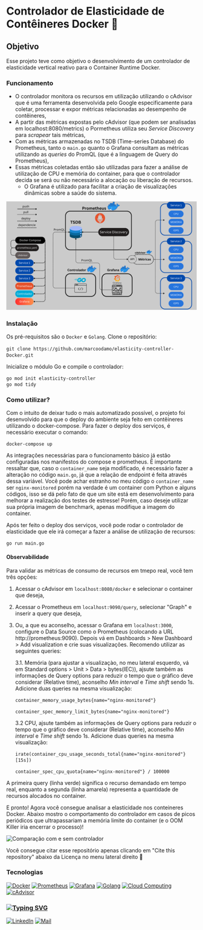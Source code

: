 # Controlador de Elasticidade de Contêineres Docker 🐳

## Objetivo

Esse projeto teve como objetivo o desenvolvimento de um controlador de elasticidade vertical reativo para o Container Runtime Docker. 

### Funcionamento

- O controlador monitora os recursos em utilização utilizando o cAdvisor que é uma ferramenta desenvolvida pelo Google especificamente para coletar, processar e expor métricas relacionadas ao desempenho de contêineres,
- A partir das métricas expostas pelo cAdvisor (que podem ser analisadas em localhost:8080/metrics) o Pormetheus utiliza seu _Service Discovery_ para _scrapear_ tais métricas,
- Com as métricas armazenadas no TSDB (Time-series Database) do Prometheus, tanto o `main.go` quanto o Grafana consultam as métricas utilizando as _queries_ do PromQL (que é a linguagem de Query do Prometheus),
- Essas métricas coletadas então são utilizadas para fazer a análise de utilização de CPU e memória do container, para que o controlador decida se será ou não necessário a alocação ou liberação de recursos.
  - O Grafana é utilizado para facilitar a criação de visualizações dinâmicas sobre a saúde do sistema.

![Arquitetura do Projeto](TESTES/Arquitetura_Controlador.png)

### Instalação

Os pré-requisitos são o `Docker` e `Golang`. Clone o repositório:

```git clone https://github.com/marcoodamo/elasticity-controller-Docker.git```

Inicialize o módulo Go e compile o controlador:
```
go mod init elasticity-controller
go mod tidy
```

### Como utilizar?

Com o intuito de deixar tudo o mais automatizado possível, o projeto foi desenvolvido para que o deploy do ambiente seja feito em contêineres utilizando o docker-compose. Para fazer o deploy dos serviços, é necessário executar o comando:

```
docker-compose up
```

As integrações necessárias para o funcionamento básico já estão configuradas nos manifestos do compose e prometheus. É importante ressaltar que, caso o `container_name` seja modificado, é necessário fazer a alteração no código `main.go`, já que a relação de endpoint é feita através dessa variável. Você pode achar estranho no meu código o `container_name` ser `nginx-monitored` porém na verdade é um container com Python e alguns códigos, isso se dá pelo fato de que um site está em desenvolvimento para melhorar a realização dos testes de estresse! Porém, caso deseje utilizar sua própria imagem de benchmark, apenas modifique a imagem do container.

Após ter feito o deploy dos serviços, você pode rodar o controlador de elasticidade que ele irá começar a fazer a análise de utilização de recursos:

```
go run main.go
```

#### Observabilidade

Para validar as métricas de consumo de recursos em tmepo real, você tem três opções:
1. Acessar o cAdvisor em `localhost:8080/docker` e selecionar o container que deseja,
2. Acessar o Prometheus em `localhost:9090/query`, selecionar "Graph" e inserir a query que deseja,
3. Ou, a que eu aconselho, acessar o Grafana em `localhost:3000`, configure o Data Source como o Prometheus (colocando a URL http://prometheus:9090). Depois vá em Dashboards > New Dashboard > Add visualization e crie suas visualizações. Recomendo utilizar as seguintes queries:

   3.1. Memória (para ajustar a visualizaçào, no meu lateral esquerdo, vá em Standard options > Unit > Data > bytes(IEC)), ajsute também as informações de Query options para reduzir o tempo que o gráfico deve considerar (Relative time), aconselho _Min interval_ e _Time shift_ sendo 1s. Adicione duas queries na mesma visualização:

   ```
   container_memory_usage_bytes{name="nginx-monitored"}
   ```
   ```
   container_spec_memory_limit_bytes{name="nginx-monitored"}
   ```

   3.2 CPU, ajsute também as informações de Query options para reduzir o tempo que o gráfico deve considerar (Relative time), aconselho _Min interval_ e _Time shift_ sendo 1s. Adicione duas queries na mesma visualização:

   ```
   irate(container_cpu_usage_seconds_total{name="nginx-monitored"}[15s])
   ```
   ```
   container_spec_cpu_quota{name="nginx-monitored"} / 100000
   ```
       
  
A primeira query (linha verde) significa o recurso demandado em tempo real, enquanto a segunda (linha amarela) representa a quantidade de recursos alocados no container.

E pronto! Agora você consegue analisar a elasticidade nos conteineres Docker. Abaixo mostro o comportamento do controlador em casos de picos periódicos que ultrapassariam a memória limite do container (e o OOM Killer iria encerrar o processo)!

![Comparação com e sem controlador](TESTES/comparision.png)

Você consegue citar esse repositório apenas clicando em "Cite this repository" abaixo da Licença no menu lateral direito 🥳

### Tecnologias
[![Docker](https://img.shields.io/badge/Docker-000?style=for-the-badge&logo=docker&logoColor=00A4A6)](https://www.docker.com/)
[![Prometheus](https://img.shields.io/badge/Prometheus-000?style=for-the-badge&logo=prometheus&logoColor=E6522C)](https://prometheus.io/)
[![Grafana](https://img.shields.io/badge/Grafana-000?style=for-the-badge&logo=grafana&logoColor=F46800)](https://grafana.com/)
[![Golang](https://img.shields.io/badge/Golang-000?style=for-the-badge&logo=go&logoColor=00ADD8)](https://golang.org/)
[![Cloud Computing](https://img.shields.io/badge/Cloud%20Computing-000?style=for-the-badge&logo=cloudflare&logoColor=F38020)](https://www.cloudflare.com/)
[![cAdvisor](https://img.shields.io/badge/cAdvisor-000?style=for-the-badge&logo=docker&logoColor=00A4A6)](https://github.com/google/cadvisor)

### [![Typing SVG](https://readme-typing-svg.herokuapp.com?font=Fira+Code&multiline=true&width=435&lines=Espero+que+tenha+gostado!;Entre+em+contato%3A)](https://git.io/typing-svg)

[![LinkedIn](https://img.shields.io/badge/LinkedIn-0077B5?style=for-the-badge&logo=linkedin&logoColor=white)](https://www.linkedin.com/in/marco-antonio-damo/)
[![Mail](https://img.shields.io/badge/Mail-000?style=for-the-badge&logo=mail.ru&logoColor=3C9B5A)](mailto:marco_damo@hotmail.com)

